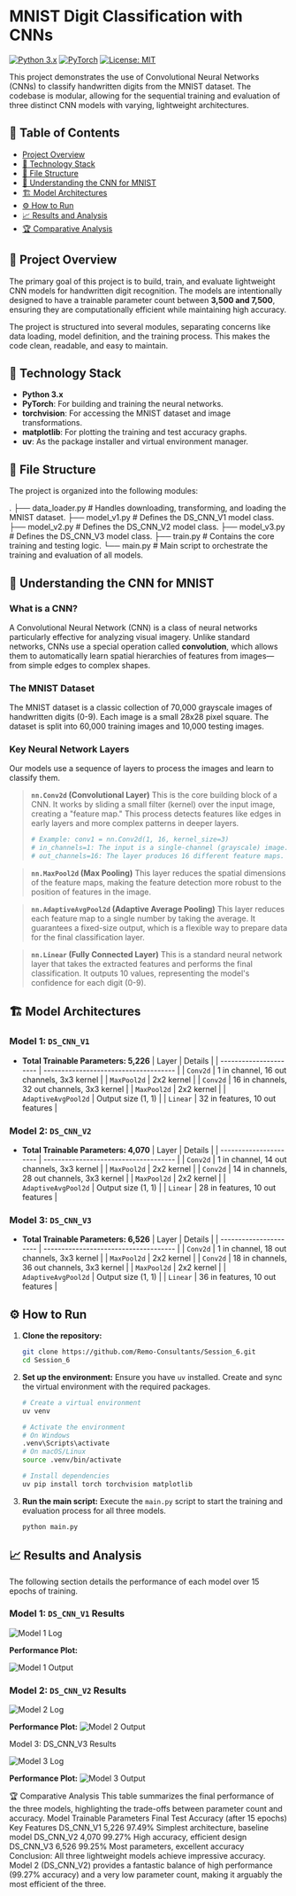 # MNIST Digit Classification with CNNs

[![Python 3.x](https://img.shields.io/badge/Python-3.x-blue.svg)](https://www.python.org/)
[![PyTorch](https://img.shields.io/badge/PyTorch-%23EE4C2C.svg?style=flat&logo=PyTorch&logoColor=white)](https://pytorch.org/)
[![License: MIT](https://img.shields.io/badge/License-MIT-yellow.svg)](https://opensource.org/licenses/MIT)

This project demonstrates the use of Convolutional Neural Networks (CNNs) to classify handwritten digits from the MNIST dataset. The codebase is modular, allowing for the sequential training and evaluation of three distinct CNN models with varying, lightweight architectures.

## 📜 Table of Contents

- [Project Overview](#-project-overview)
- [🚀 Technology Stack](#-technology-stack)
- [📁 File Structure](#-file-structure)
- [🧠 Understanding the CNN for MNIST](#-understanding-the-cnn-for-mnist)
- [🏗️ Model Architectures](#️-model-architectures)
- [⚙️ How to Run](#️-how-to-run)
- [📈 Results and Analysis](#-results-and-analysis)
- [🏆 Comparative Analysis](#-comparative-analysis)

## 📖 Project Overview

The primary goal of this project is to build, train, and evaluate lightweight CNN models for handwritten digit recognition. The models are intentionally designed to have a trainable parameter count between **3,500 and 7,500**, ensuring they are computationally efficient while maintaining high accuracy.

The project is structured into several modules, separating concerns like data loading, model definition, and the training process. This makes the code clean, readable, and easy to maintain.

## 🚀 Technology Stack

- **Python 3.x**
- **PyTorch**: For building and training the neural networks.
- **torchvision**: For accessing the MNIST dataset and image transformations.
- **matplotlib**: For plotting the training and test accuracy graphs.
- **uv**: As the package installer and virtual environment manager.

## 📁 File Structure

The project is organized into the following modules:


.
├── data_loader.py # Handles downloading, transforming, and loading the MNIST dataset.
├── model_v1.py # Defines the DS_CNN_V1 model class.
├── model_v2.py # Defines the DS_CNN_V2 model class.
├── model_v3.py # Defines the DS_CNN_V3 model class.
├── train.py # Contains the core training and testing logic.
└── main.py # Main script to orchestrate the training and evaluation of all models.




## 🧠 Understanding the CNN for MNIST

### What is a CNN?

A Convolutional Neural Network (CNN) is a class of neural networks particularly effective for analyzing visual imagery. Unlike standard networks, CNNs use a special operation called **convolution**, which allows them to automatically learn spatial hierarchies of features from images—from simple edges to complex shapes.

### The MNIST Dataset

The MNIST dataset is a classic collection of 70,000 grayscale images of handwritten digits (0-9). Each image is a small 28x28 pixel square. The dataset is split into 60,000 training images and 10,000 testing images.

### Key Neural Network Layers

Our models use a sequence of layers to process the images and learn to classify them.

> **`nn.Conv2d` (Convolutional Layer)**
> This is the core building block of a CNN. It works by sliding a small filter (kernel) over the input image, creating a "feature map." This process detects features like edges in early layers and more complex patterns in deeper layers.
>
> ```python
> # Example: conv1 = nn.Conv2d(1, 16, kernel_size=3)
> # in_channels=1: The input is a single-channel (grayscale) image.
> # out_channels=16: The layer produces 16 different feature maps.
> ```

> **`nn.MaxPool2d` (Max Pooling)**
> This layer reduces the spatial dimensions of the feature maps, making the feature detection more robust to the position of features in the image.

> **`nn.AdaptiveAvgPool2d` (Adaptive Average Pooling)**
> This layer reduces each feature map to a single number by taking the average. It guarantees a fixed-size output, which is a flexible way to prepare data for the final classification layer.

> **`nn.Linear` (Fully Connected Layer)**
> This is a standard neural network layer that takes the extracted features and performs the final classification. It outputs 10 values, representing the model's confidence for each digit (0-9).

## 🏗️ Model Architectures

### Model 1: `DS_CNN_V1`
- **Total Trainable Parameters: 5,226**
| Layer                  | Details                               |
| ---------------------- | ------------------------------------- |
| `Conv2d`               | 1 in channel, 16 out channels, 3x3 kernel |
| `MaxPool2d`            | 2x2 kernel                            |
| `Conv2d`               | 16 in channels, 32 out channels, 3x3 kernel |
| `MaxPool2d`            | 2x2 kernel                            |
| `AdaptiveAvgPool2d`    | Output size (1, 1)                    |
| `Linear`               | 32 in features, 10 out features       |

### Model 2: `DS_CNN_V2`
- **Total Trainable Parameters: 4,070**
| Layer                  | Details                               |
| ---------------------- | ------------------------------------- |
| `Conv2d`               | 1 in channel, 14 out channels, 3x3 kernel |
| `MaxPool2d`            | 2x2 kernel                            |
| `Conv2d`               | 14 in channels, 28 out channels, 3x3 kernel |
| `MaxPool2d`            | 2x2 kernel                            |
| `AdaptiveAvgPool2d`    | Output size (1, 1)                    |
| `Linear`               | 28 in features, 10 out features       |

### Model 3: `DS_CNN_V3`
- **Total Trainable Parameters: 6,526**
| Layer                  | Details                               |
| ---------------------- | ------------------------------------- |
| `Conv2d`               | 1 in channel, 18 out channels, 3x3 kernel |
| `MaxPool2d`            | 2x2 kernel                            |
| `Conv2d`               | 18 in channels, 36 out channels, 3x3 kernel |
| `MaxPool2d`            | 2x2 kernel                            |
| `AdaptiveAvgPool2d`    | Output size (1, 1)                    |
| `Linear`               | 36 in features, 10 out features       |

## ⚙️ How to Run

1.  **Clone the repository:**
    ```sh
    git clone https://github.com/Remo-Consultants/Session_6.git
    cd Session_6
    ```

2.  **Set up the environment:**
    Ensure you have `uv` installed. Create and sync the virtual environment with the required packages.
    ```sh
    # Create a virtual environment
    uv venv

    # Activate the environment
    # On Windows
    .venv\Scripts\activate
    # On macOS/Linux
    source .venv/bin/activate

    # Install dependencies
    uv pip install torch torchvision matplotlib
    ```

3.  **Run the main script:**
    Execute the `main.py` script to start the training and evaluation process for all three models.
    ```sh
    python main.py
    ```

## 📈 Results and Analysis

The following section details the performance of each model over 15 epochs of training.

### Model 1: `DS_CNN_V1` Results

![Model 1 Log](Images/Model_1_Logs.jpg)

**Performance Plot:**

![Model 1 Output](Images/Model_1_Output.png)

### Model 2: `DS_CNN_V2` Results

![Model 2 Log](Images/Model_2_Logs.jpg)

**Performance Plot:**
![Model 2 Output](Images/Model_2_Output.png)

Model 3: DS_CNN_V3 Results

![Model 3 Log](Images/Model_3_Logs.jpg)

**Performance Plot:**
![Model 3 Output](Images/Model_3_Output.png)

🏆 Comparative Analysis
This table summarizes the final performance of the three models, highlighting the trade-offs between parameter count and accuracy.
Model	Trainable Parameters	Final Test Accuracy (after 15 epochs)	Key Features
DS_CNN_V1	5,226	97.49%	Simplest architecture, baseline model
DS_CNN_V2	4,070	99.27%	High accuracy, efficient design
DS_CNN_V3	6,526	99.25%	Most parameters, excellent accuracy
Conclusion: All three lightweight models achieve impressive accuracy. Model 2 (DS_CNN_V2) provides a fantastic balance of high performance (99.27% accuracy) and a very low parameter count, making it arguably the most efficient of the three.
